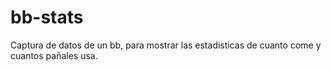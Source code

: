 # bb-stats
Captura de datos de un bb, para mostrar las estadisticas de cuanto come y cuantos pañales usa.
